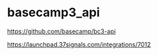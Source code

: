 # basecamp3_api


https://github.com/basecamp/bc3-api


https://launchpad.37signals.com/integrations/7012
